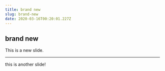 ```yaml
---
title: brand new
slug: brand-new
date: 2020-03-16T00:20:01.227Z
---
```

brand new
  ---
  This is a new slide.
  ***
  this is another slide!
  
